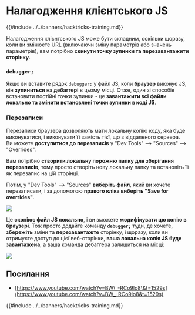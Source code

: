 # Налагодження клієнтського JS

{{#include ../../banners/hacktricks-training.md}}

Налагодження клієнтського JS може бути складним, оскільки щоразу, коли ви змінюєте URL (включаючи зміну параметрів або значень параметрів), вам потрібно **скинути точку зупинки та перезавантажити сторінку**.

### `debugger;`

Якщо ви вставите рядок `debugger;` у файл JS, коли **браузер** виконує JS, він **зупиниться** на **дебаггері** в цьому місці. Отже, один зі способів встановити постійні точки зупинки - це **завантажити всі файли локально та змінити встановлені точки зупинки в коді JS**.

### Перезаписи

Перезаписи браузера дозволяють мати локальну копію коду, яка буде виконуватися, і виконувати її замість тієї, що з віддаленого сервера.\
Ви можете **доступитися до перезаписів** у "Dev Tools" --> "Sources" --> "Overrides".

Вам потрібно **створити локальну порожню папку для зберігання перезаписів**, тому просто створіть нову локальну папку та встановіть її як перезапис на цій сторінці.

Потім, у "Dev Tools" --> "Sources" **виберіть файл**, який ви хочете перезаписати, і за допомогою **правого кліка виберіть "Save for overrides"**.

![](<../../images/image (742).png>)

Це **скопіює файл JS локально**, і ви зможете **модифікувати цю копію в браузері**. Тож просто додайте команду **`debugger;`** туди, де хочете, **збережіть** зміни та **перезавантажте** сторінку, і щоразу, коли ви отримуєте доступ до цієї веб-сторінки, **ваша локальна копія JS буде завантажена**, а ваша команда дебаггера залишиться на місці:

![](<../../images/image (594).png>)

## Посилання

- [https://www.youtube.com/watch?v=BW\_-RCo9lo8\&t=1529s](https://www.youtube.com/watch?v=BW_-RCo9lo8&t=1529s)

{{#include ../../banners/hacktricks-training.md}}
